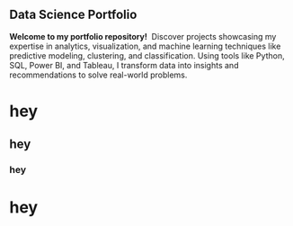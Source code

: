 ## Data Science Portfolio

**Welcome to my portfolio repository!** 
Discover projects showcasing my expertise in analytics, visualization, and machine learning techniques like predictive modeling, clustering, and classification. Using tools like Python, SQL, Power BI, and Tableau, I transform data into insights and recommendations to solve real-world problems.

# hey
## hey


### hey


# hey
